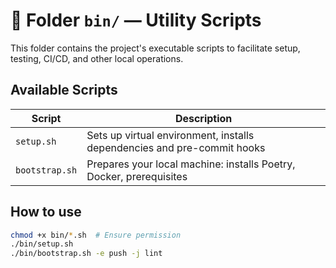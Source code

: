 # 📁 Folder `bin/` — Utility Scripts

This folder contains the project's executable scripts to facilitate setup, testing, CI/CD, and other local operations.

## Available Scripts

| Script         | Description                                                                |
|----------------|---------------------------------------------------------------------------|
| `setup.sh`     | Sets up virtual environment, installs dependencies and pre-commit hooks    |
| `bootstrap.sh` | Prepares your local machine: installs Poetry, Docker, prerequisites        |

## How to use

```bash
chmod +x bin/*.sh  # Ensure permission
./bin/setup.sh
./bin/bootstrap.sh -e push -j lint
```